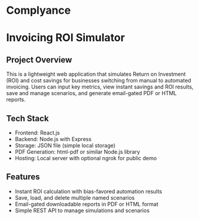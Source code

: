# Complyance
# Invoicing ROI Simulator
## Project Overview
This is a lightweight web application that simulates Return on Investment (ROI) and cost savings for businesses switching from manual to automated invoicing. Users can input key metrics, view instant savings and ROI results, save and manage scenarios, and generate email-gated PDF or HTML reports.

## Tech Stack
- Frontend: React.js 
- Backend: Node.js with Express
- Storage: JSON file (simple local storage)
- PDF Generation: html-pdf or similar Node.js library
- Hosting: Local server with optional ngrok for public demo

## Features
- Instant ROI calculation with bias-favored automation results
- Save, load, and delete multiple named scenarios
- Email-gated downloadable reports in PDF or HTML format
- Simple REST API to manage simulations and scenarios


